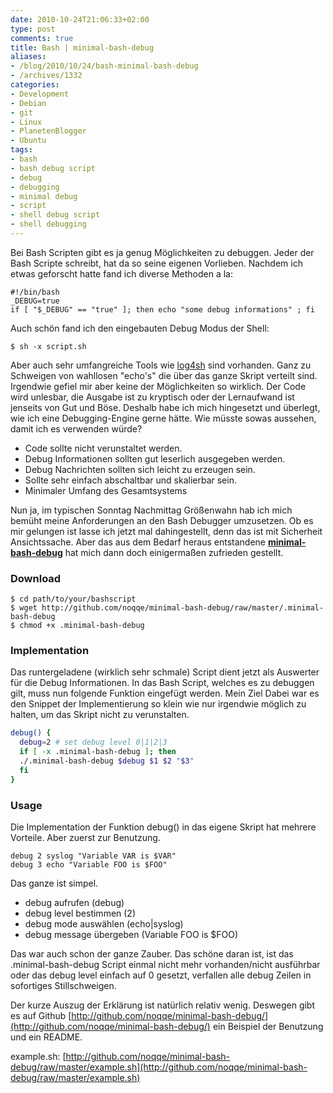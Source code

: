 ```yaml
---
date: 2010-10-24T21:06:33+02:00
type: post
comments: true
title: Bash | minimal-bash-debug
aliases:
- /blog/2010/10/24/bash-minimal-bash-debug
- /archives/1332
categories:
- Development
- Debian
- git
- Linux
- PlanetenBlogger
- Ubuntu
tags:
- bash
- bash debug script
- debug
- debugging
- minimal debug
- script
- shell debug script
- shell debugging
---
```


Bei Bash Scripten gibt es ja genug Möglichkeiten zu debuggen. Jeder der
Bash Scripte schreibt, hat da so seine eigenen Vorlieben. Nachdem ich etwas
geforscht hatte fand ich diverse Methoden a la:

```
#!/bin/bash
_DEBUG=true
if [ "$_DEBUG" == "true" ]; then echo "some debug informations" ; fi
```

Auch schön fand ich den eingebauten Debug Modus der Shell:

```
$ sh -x script.sh
```


Aber auch sehr umfangreiche Tools wie
[log4sh](http://log4sh.svn.sourceforge.net/svnroot/log4sh/trunk/source/1.5/doc/log4sh.html)
sind vorhanden. Ganz zu Schweigen von wahllosen "echo's" die über das ganze
Skript verteilt sind. Irgendwie gefiel mir aber keine der Möglichkeiten so
wirklich. Der Code wird unlesbar, die Ausgabe ist zu kryptisch oder der
Lernaufwand ist jenseits von Gut und Böse. Deshalb habe ich mich hingesetzt
und überlegt, wie ich eine Debugging-Engine gerne hätte. Wie müsste sowas
aussehen, damit ich es verwenden würde?

  * Code sollte nicht verunstaltet werden.
  * Debug Informationen sollten gut leserlich ausgegeben werden.
  * Debug Nachrichten sollten sich leicht zu erzeugen sein.
  * Sollte sehr einfach abschaltbar und skalierbar sein.
  * Minimaler Umfang des Gesamtsystems

Nun ja, im typischen Sonntag Nachmittag Größenwahn hab ich mich bemüht meine
Anforderungen an den Bash Debugger umzusetzen. Ob es mir gelungen ist lasse
ich jetzt mal dahingestellt, denn das ist mit Sicherheit Ansichtssache.
Aber das aus dem Bedarf heraus entstandene
**[minimal-bash-debug](http://github.com/noqqe/minimal-bash-debug/)** hat
mich dann doch einigermaßen zufrieden gestellt.

### Download

    $ cd path/to/your/bashscript
    $ wget http://github.com/noqqe/minimal-bash-debug/raw/master/.minimal-bash-debug
    $ chmod +x .minimal-bash-debug

### Implementation

Das runtergeladene (wirklich sehr schmale) Script dient jetzt als Auswerter
für die Debug Informationen. In das Bash Script, welches es zu debuggen
gilt, muss nun folgende Funktion eingefügt werden. Mein Ziel Dabei war es
den Snippet der Implementierung so klein wie nur irgendwie möglich zu
halten, um das Skript nicht zu verunstalten.

``` bash
debug() {
  debug=2 # set debug level 0|1|2|3
  if [ -x .minimal-bash-debug ]; then
  ./.minimal-bash-debug $debug $1 $2 "$3"
  fi
}
```

### Usage

Die Implementation der Funktion debug() in das eigene Skript hat mehrere
Vorteile. Aber zuerst zur Benutzung.

```
debug 2 syslog "Variable VAR is $VAR"
debug 3 echo "Variable FOO is $FOO"
```

Das ganze ist simpel.

  * debug aufrufen (debug)
  * debug level bestimmen (2)
  * debug mode auswählen (echo|syslog)
  * debug message übergeben (Variable FOO is $FOO)

Das war auch schon der ganze Zauber. Das schöne daran ist, ist das
.minimal-bash-debug Script einmal nicht mehr vorhanden/nicht ausführbar
oder das debug level einfach auf 0 gesetzt, verfallen alle debug Zeilen in
sofortiges Stillschweigen.

Der kurze Auszug der Erklärung ist natürlich relativ wenig. Deswegen gibt
es auf Github
[http://github.com/noqqe/minimal-bash-debug/](http://github.com/noqqe/minimal-bash-debug/)
ein Beispiel der Benutzung und ein README.

example.sh:
[http://github.com/noqqe/minimal-bash-debug/raw/master/example.sh](http://github.com/noqqe/minimal-bash-debug/raw/master/example.sh)
